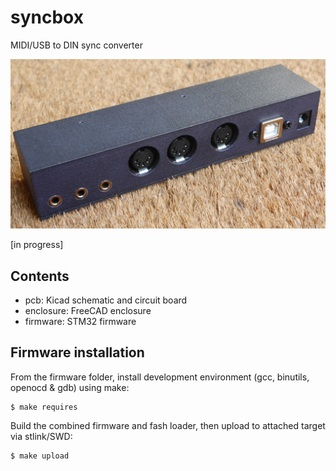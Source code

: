 # syncbox

MIDI/USB to DIN sync converter

![Prototype](prototype.jpg "Prototype")

[in progress]

## Contents

   - pcb: Kicad schematic and circuit board
   - enclosure: FreeCAD enclosure
   - firmware: STM32 firmware

## Firmware installation

From the firmware folder, install development environment
(gcc, binutils, openocd & gdb) using make:

	$ make requires

Build the combined firmware and fash loader, then upload
to attached target via stlink/SWD:

	$ make upload

